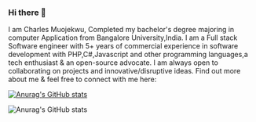 ### Hi there 👋
I am Charles Muojekwu, Completed my bachelor's degree majoring in computer Application from Bangalore University,India. I am a Full stack Software engineer with 5+ years of commercial experience in software development with PHP,C#,Javascript and other programming languages,a tech enthusiast & an open-source advocate. I am always open to collaborating on projects and innovative/disruptive ideas. Find out more about me & feel free to connect with me here:

[![Anurag's GitHub stats](https://github-readme-stats.vercel.app/api?username=charlesmuojekwu&hide=contribs,prs,issues)](https://github.com/anuraghazra/github-readme-stats) 

![Anurag's GitHub stats](https://github-readme-stats.vercel.app/api?username=anuraghazra&show_icons=true)

<!--
**charlesmuojekwu/Charlesmuojekwu** is a ✨ _special_ ✨ repository because its `README.md` (this file) appears on your GitHub profile.

Here are some ideas to get you started:

- 🔭 I’m currently working on ...
- 🌱 I’m currently learning ...
- 👯 I’m looking to collaborate on ...
- 🤔 I’m looking for help with ...
- 💬 Ask me about ...
- 📫 How to reach me: ...
- 😄 Pronouns: ...
- ⚡ Fun fact: ...
-->

